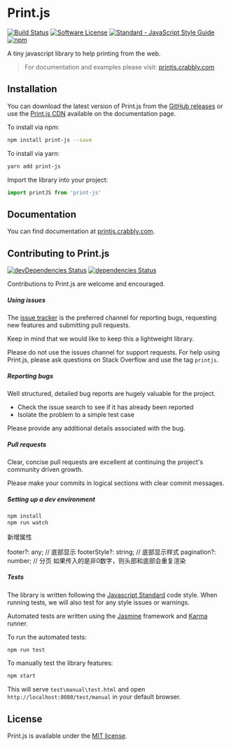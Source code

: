 # Print.js

[![Build Status](https://travis-ci.org/crabbly/Print.js.svg?branch=master)](https://travis-ci.org/crabbly/Print.js)
[![Software License](https://img.shields.io/badge/license-MIT-brightgreen.svg?style=flat)](LICENSE)
[![Standard - JavaScript Style Guide](https://img.shields.io/badge/code_style-standard-brightgreen.svg)](http://standardjs.com/)
[![npm](https://img.shields.io/npm/v/print-js.svg)](https://www.npmjs.com/package/print-js)

A tiny javascript library to help printing from the web.

> For documentation and examples please visit: [printjs.crabbly.com](http://printjs.crabbly.com)

## Installation

You can download the latest version of Print.js from the [GitHub releases](https://github.com/crabbly/Print.js/releases/latest) or use the [Print.js CDN](http://printjs.crabbly.com/#cdn) available on the documentation page.

To install via npm:

```bash
npm install print-js --save
```

To install via yarn:

```bash
yarn add print-js
```

Import the library into your project:

```js
import printJS from 'print-js'
```

## Documentation

You can find documentation at [printjs.crabbly.com](http://printjs.crabbly.com/#documentation).

## Contributing to Print.js

[![devDependencies Status](https://david-dm.org/crabbly/print.js/dev-status.svg)](https://david-dm.org/crabbly/print.js?type=dev)
[![dependencies Status](https://david-dm.org/crabbly/print.js/status.svg)](https://david-dm.org/crabbly/print.js)

Contributions to Print.js are welcome and encouraged.

##### Using issues

The [issue tracker](https://github.com/crabbly/Print.js/issues) is the preferred channel for reporting bugs, requesting new features and submitting pull requests.

Keep in mind that we would like to keep this a lightweight library.

Please do not use the issues channel for support requests. For help using Print.js, please ask questions on Stack Overflow and use the tag `printjs`.

##### Reporting bugs

Well structured, detailed bug reports are hugely valuable for the project.

 - Check the issue search to see if it has already been reported
 - Isolate the problem to a simple test case

Please provide any additional details associated with the bug.

##### Pull requests

Clear, concise pull requests are excellent at continuing the project's community driven growth.  

Please make your commits in logical sections with clear commit messages.  

##### Setting up a dev environment

```bash
npm install
npm run watch
```

新增属性

footer?: any;          // 底部显示
footerStyle?: string;  // 底部显示样式
pagination?: number;   // 分页  如果传入的是非0数字，则头部和底部会重复渲染

##### Tests

The library is written following the [Javascript Standard](https://standardjs.com) code style. When running tests, we will also test for any style issues or warnings.

Automated tests are written using the [Jasmine](https://jasmine.github.io) framework and [Karma](https://karma-runner.github.io) runner.

To run the automated tests:

```bash
npm run test
```

To manually test the library features:

```bash
npm start
```

This will serve `test\manual\test.html` and open `http://localhost:8080/test/manual` in your default browser.

## License

Print.js is available under the [MIT license](https://github.com/crabbly/Print.js/blob/master/LICENSE).
